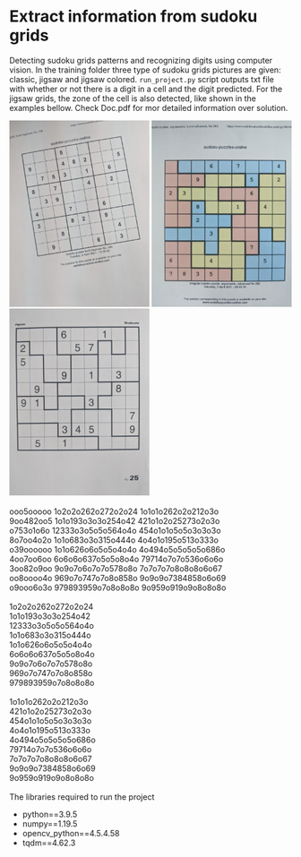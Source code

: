# Extract information from sudoku grids

Detecting sudoku grids patterns and recognizing digits using computer vision. In the training folder three type of sudoku grids pictures are given: classic, jigsaw and jigsaw colored. <code>run_project.py</code> script outputs txt file with whether or not there is a digit in a cell and the digit predicted. For the jigsaw grids, the zone of the cell is also detected, like shown in the examples bellow. Check Doc.pdf for mor detailed information over solution.

<div min-width=820>
  <img src='training/clasic/06.jpg' width=250 float='left'>
  <img src='training/jigsaw/01.jpg' width=250 float='left'>
  <img src='training/jigsaw/03.jpg' width=250 float='left'>
</div>
<br>ooo5ooooo<tab>         1o2o2o262o272o2o24        1o1o1o262o2o212o3o<br>
    9oo482oo5         1o1o193o3o3o254o42        421o1o2o25273o2o3o<br>
    o753o1o6o         12333o3o5o5o564o4o        454o1o1o5o5o3o3o3o<br>
    8o7oo4o2o         1o1o683o3o315o444o        4o4o1o195o513o333o<br>
    o39oooooo         1o1o626o6o5o5o4o4o        4o494o5o5o5o5o686o<br>
    4oo7oo6oo         6o6o6o637o5o5o8o4o        79714o7o7o536o6o6o<br>
    3oo82o9oo         9o9o7o6o7o7o578o8o        7o7o7o7o8o8o8o6o67<br>
    oo8oooo4o         969o7o747o7o8o858o        9o9o9o7384858o6o69<br>
    o9ooo6o3o         979893959o7o8o8o8o        9o959o919o9o8o8o8o<br>
<br>1o2o2o262o272o2o24<br>
    1o1o193o3o3o254o42<br>
    12333o3o5o5o564o4o<br>
    1o1o683o3o315o444o<br>
    1o1o626o6o5o5o4o4o<br>
    6o6o6o637o5o5o8o4o<br>
    9o9o7o6o7o7o578o8o<br>
    969o7o747o7o8o858o<br>
    979893959o7o8o8o8o<br>
<br>1o1o1o262o2o212o3o<br>
    421o1o2o25273o2o3o<br>
    454o1o1o5o5o3o3o3o<br>
    4o4o1o195o513o333o<br>
    4o494o5o5o5o5o686o<br>
    79714o7o7o536o6o6o<br>
    7o7o7o7o8o8o8o6o67<br>
    9o9o9o7384858o6o69<br>
    9o959o919o9o8o8o8o<br>
<br>
The libraries required to run the project
<ul>
  <li>python==3.9.5</li>
  <li>numpy==1.19.5</li>
  <li>opencv_python==4.5.4.58</li>
  <li>tqdm==4.62.3</li>
</ul>
